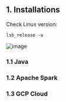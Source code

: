 ## 1. Installations

Check Linux version:

```
lsb_release -a
```
![image](https://github.com/garjita63/de-zoomcamp-2024/assets/77673886/6b23a20e-4add-4fd8-99d6-72afae798a07)


### 1.1 Java

### 1.2 Apache Spark

### 1.3 GCP Cloud

